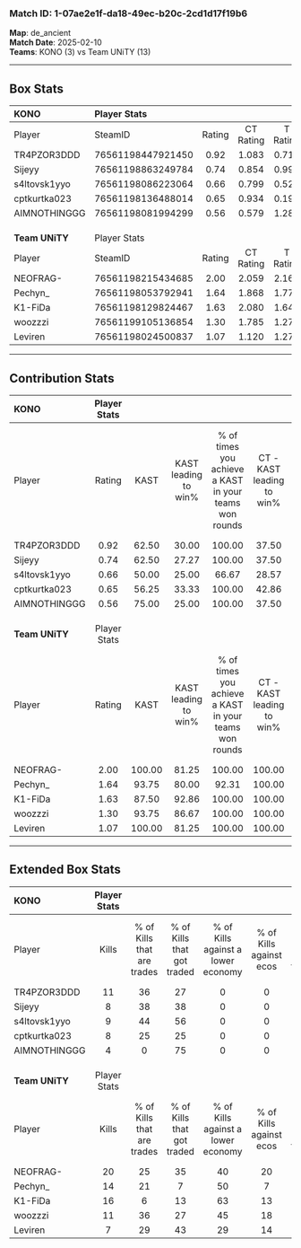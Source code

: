 ### Match ID: 1-07ae2e1f-da18-49ec-b20c-2cd1d17f19b6  
**Map**: de_ancient  
**Match Date**: 2025-02-10  
**Teams**: KONO (3) vs Team UNiTY (13)  

---  

## Box Stats  

| **KONO**       | Player Stats      |        |           |          |        |       |       |         |        |      |     |
| :- | :- | :-: | :-: | :-: | :-: | :-: | :-: | :-: | :-: | :-: | :-: |
| Player         | SteamID           | Rating | CT Rating | T Rating |  KAST  |  ADR  | Kills | Assists | Deaths | K/D  | HS% |
| TR4PZOR3DDD    | 76561198447921450 |  0.92  |   1.083   |  0.713   | 62.50  | 79.3  |  11   |    4    |   14   | 0.79 | 54  |
| Sijeyy         | 76561198863249784 |  0.74  |   0.854   |  0.991   | 62.50  | 67.5  |   8   |    1    |   13   | 0.62 | 25  |
| s4ltovsk1yyo   | 76561198086223064 |  0.66  |   0.799   |  0.523   | 50.00  | 52.9  |   9   |    2    |   13   | 0.69 | 44  |
| cptkurtka023   | 76561198136488014 |  0.65  |   0.934   |  0.196   | 56.25  | 58.3  |   8   |    4    |   14   | 0.57 | 62  |
| AIMNOTHINGGG   | 76561198081994299 |  0.56  |   0.579   |  1.284   | 75.00  | 60.2  |   4   |    6    |   15   | 0.27 |  0  |
|                |                   |        |           |          |        |       |       |         |        |      |     |
|                |                   |        |           |          |        |       |       |         |        |      |     |
|                |                   |        |           |          |        |       |       |         |        |      |     |
| **Team UNiTY** | Player Stats      |        |           |          |        |       |       |         |        |      |     |
| Player         | SteamID           | Rating | CT Rating | T Rating |  KAST  |  ADR  | Kills | Assists | Deaths | K/D  | HS% |
| NEOFRAG-       | 76561198215434685 |  2.00  |   2.059   |  2.166   | 100.00 | 134.4 |  20   |    5    |   10   | 2.00 | 80  |
| Pechyn_        | 76561198053792941 |  1.64  |   1.868   |  1.777   | 93.75  | 107.3 |  14   |    5    |   7    | 2.00 | 92  |
| K1-FiDa        | 76561198129824467 |  1.63  |   2.080   |  1.641   | 87.50  | 90.8  |  16   |    2    |   7    | 2.29 | 43  |
| woozzzi        | 76561199105136854 |  1.30  |   1.785   |  1.271   | 93.75  | 68.6  |  11   |    1    |   8    | 1.38 | 54  |
| Leviren        | 76561198024500837 |  1.07  |   1.120   |  1.277   | 100.00 | 51.3  |   7   |    6    |   9    | 0.78 | 57  |
---  

## Contribution Stats  

| **KONO**       | Player Stats |        |                      |                                                        |                           |                                                             |                          |                                                            |
| :- | :-: | :-: | :-: | :-: | :-: | :-: | :-: | :-: |
| Player         |    Rating    |  KAST  | KAST leading to win% | % of times you achieve a KAST in your teams won rounds | CT - KAST leading to win% | CT - % of times you achieve a KAST in your teams won rounds | T - KAST leading to win% | T - % of times you achieve a KAST in your teams won rounds |
| TR4PZOR3DDD    |     0.92     | 62.50  |        30.00         |                         100.00                         |           37.50           |                           100.00                            |           0.00           |                            0.00                            |
| Sijeyy         |     0.74     | 62.50  |        27.27         |                         100.00                         |           37.50           |                           100.00                            |           0.00           |                            0.00                            |
| s4ltovsk1yyo   |     0.66     | 50.00  |        25.00         |                         66.67                          |           28.57           |                            66.67                            |           0.00           |                            0.00                            |
| cptkurtka023   |     0.65     | 56.25  |        33.33         |                         100.00                         |           42.86           |                           100.00                            |           0.00           |                            0.00                            |
| AIMNOTHINGGG   |     0.56     | 75.00  |        25.00         |                         100.00                         |           37.50           |                           100.00                            |           0.00           |                            0.00                            |
|                |              |        |                      |                                                        |                           |                                                             |                          |                                                            |
|                |              |        |                      |                                                        |                           |                                                             |                          |                                                            |
|                |              |        |                      |                                                        |                           |                                                             |                          |                                                            |
| **Team UNiTY** | Player Stats |        |                      |                                                        |                           |                                                             |                          |                                                            |
| Player         |    Rating    |  KAST  | KAST leading to win% | % of times you achieve a KAST in your teams won rounds | CT - KAST leading to win% | CT - % of times you achieve a KAST in your teams won rounds | T - KAST leading to win% | T - % of times you achieve a KAST in your teams won rounds |
| NEOFRAG-       |     2.00     | 100.00 |        81.25         |                         100.00                         |          100.00           |                           100.00                            |          75.00           |                           100.00                           |
| Pechyn_        |     1.64     | 93.75  |        80.00         |                         92.31                          |          100.00           |                            75.00                            |          75.00           |                           100.00                           |
| K1-FiDa        |     1.63     | 87.50  |        92.86         |                         100.00                         |          100.00           |                           100.00                            |          90.00           |                           100.00                           |
| woozzzi        |     1.30     | 93.75  |        86.67         |                         100.00                         |          100.00           |                           100.00                            |          81.82           |                           100.00                           |
| Leviren        |     1.07     | 100.00 |        81.25         |                         100.00                         |          100.00           |                           100.00                            |          75.00           |                           100.00                           |
---  

## Extended Box Stats  

| **KONO**       | Player Stats |                            |                            |                                    |                         |                              |                                 |        |                             |                                     |                          |                               |                            |
| :- | :-: | :-: | :-: | :-: | :-: | :-: | :-: | :-: | :-: | :-: | :-: | :-: | :-: |
| Player         |    Kills     | % of Kills that are trades | % of Kills that got traded | % of Kills against a lower economy | % of Kills against ecos | % of Kills that are flawless | % of Kills that are close duels | Deaths | % of Deaths that get traded | % of Deaths against a lower economy | % of Deaths against ecos | % of Deaths that are flawless | % of Deaths that are close |
| TR4PZOR3DDD    |      11      |             36             |             27             |                 0                  |            0            |              64              |                9                |   14   |             14              |                  0                  |            0             |              57               |             21             |
| Sijeyy         |      8       |             38             |             38             |                 0                  |            0            |              75              |                0                |   13   |             23              |                  0                  |            0             |              46               |             15             |
| s4ltovsk1yyo   |      9       |             44             |             56             |                 0                  |            0            |              67              |                0                |   13   |             15              |                  0                  |            0             |              77               |             0              |
| cptkurtka023   |      8       |             25             |             25             |                 0                  |            0            |              50              |                0                |   14   |             21              |                  0                  |            0             |              86               |             0              |
| AIMNOTHINGGG   |      4       |             0              |             75             |                 0                  |            0            |              50              |               25                |   15   |             40              |                  0                  |            0             |              47               |             20             |
|                |              |                            |                            |                                    |                         |                              |                                 |        |                             |                                     |                          |                               |                            |
|                |              |                            |                            |                                    |                         |                              |                                 |        |                             |                                     |                          |                               |                            |
|                |              |                            |                            |                                    |                         |                              |                                 |        |                             |                                     |                          |                               |                            |
| **Team UNiTY** | Player Stats |                            |                            |                                    |                         |                              |                                 |        |                             |                                     |                          |                               |                            |
| Player         |    Kills     | % of Kills that are trades | % of Kills that got traded | % of Kills against a lower economy | % of Kills against ecos | % of Kills that are flawless | % of Kills that are close duels | Deaths | % of Deaths that get traded | % of Deaths against a lower economy | % of Deaths against ecos | % of Deaths that are flawless | % of Deaths that are close |
| NEOFRAG-       |      20      |             25             |             35             |                 40                 |           20            |              60              |               10                |   10   |             40              |                 30                  |            20            |              70               |             0              |
| Pechyn_        |      14      |             21             |             7              |                 50                 |            7            |              79              |                0                |   7    |             14              |                 29                  |            0             |              29               |             14             |
| K1-FiDa        |      16      |             6              |             13             |                 63                 |           13            |              56              |               19                |   7    |             43              |                 29                  |            0             |              57               |             0              |
| woozzzi        |      11      |             36             |             27             |                 45                 |           18            |              64              |               18                |   8    |             38              |                 38                  |            13            |              88               |             13             |
| Leviren        |      7       |             29             |             43             |                 29                 |           14            |              71              |               14                |   9    |             56              |                 33                  |            11            |              67               |             0              |
